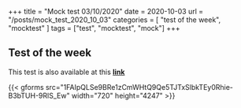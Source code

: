 +++
title = "Mock test 03/10/2020"
date = 2020-10-03 
url = "/posts/mock_test_2020_10_03"
categories = [ "test of the week", "mocktest" ]
tags = ["test", "mocktest", "mock"]
+++

## Test of the week

This test is also available at this **[link](https://forms.gle/9u9EWoZ1KfFg15Ch6)**

{{< gforms src="1FAIpQLSe9BRe1zCmWHtQ9Qe5TJTxSlbkTEy0Rhie-B3bTUH-9RlS_Ew" width="720" height="4247" >}}







